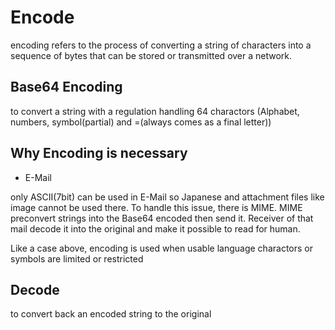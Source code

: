 # Encode

encoding refers to the process of converting a string of characters into a sequence of bytes that can be stored or transmitted over a network.

## Base64 Encoding

to convert a string with a regulation handling 64 charactors (Alphabet, numbers, symbol(partial) and =(always comes as a final letter))

## Why Encoding is necessary

- E-Mail

only ASCII(7bit) can be used in E-Mail so Japanese and attachment files like image cannot be used there.
To handle this issue, there is MIME.
MIME preconvert strings into the Base64 encoded then send it.
Receiver of that mail decode it into the original and make it possible to read for human.

Like a case above, encoding is used when usable language charactors or symbols are limited or restricted

## Decode

to convert back an encoded string to the original